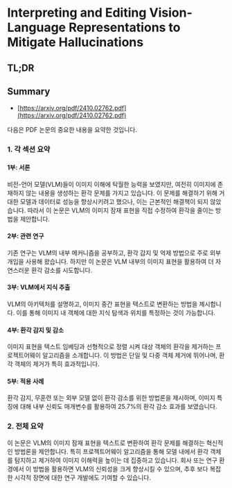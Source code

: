 # Interpreting and Editing Vision-Language Representations to Mitigate Hallucinations
## TL;DR
## Summary
- [https://arxiv.org/pdf/2410.02762.pdf](https://arxiv.org/pdf/2410.02762.pdf)

다음은 PDF 논문의 중요한 내용을 요약한 것입니다.

### 1. 각 섹션 요약

#### 1부: 서론
비전-언어 모델(VLM)들이 이미지 이해에 탁월한 능력을 보였지만, 여전히 이미지에 존재하지 않는 내용을 생성하는 환각 문제를 가지고 있습니다. 이 문제를 해결하기 위해 거대한 모델과 데이터로 성능을 향상시키려고 했으나, 이는 근본적인 해결책이 되지 않았습니다. 따라서 이 논문은 VLM의 이미지 잠재 표현을 직접 수정하여 환각을 줄이는 방법을 제안합니다.

#### 2부: 관련 연구
기존 연구는 VLM의 내부 메커니즘을 공부하고, 환각 감지 및 억제 방법으로 주로 외부 개입을 사용해 왔습니다. 하지만 이 논문은 VLM 내부의 이미지 표현을 활용하여 더 자연스러운 환각 감소를 시도합니다.

#### 3부: VLM에서 지식 추출
VLM의 아키텍처를 설명하고, 이미지 중간 표현을 텍스트로 변환하는 방법을 제시합니다. 이를 통해 이미지 내 객체에 대한 지식 탐색과 위치를 특정하는 것이 가능합니다.

#### 4부: 환각 감지 및 감소
이미지 표현을 텍스트 임베딩과 선형적으로 정렬 시켜 대상 객체의 환각을 제거하는 프로젝트어웨이 알고리즘을 소개합니다. 이 방법은 단일 및 다중 객체 제거에 뛰어나며, 환각 객체의 제거가 특히 효과적입니다.

#### 5부: 적용 사례
환각 감지, 무훈련 또는 외부 모델 없이 환각 감소를 위한 방법론을 제시하며, 이미지 특징에 대해 내부 신뢰도 매개변수를 활용하여 25.7%의 환각 감소 효과를 보였습니다.

### 2. 전체 요약
이 논문은 VLM의 이미지 잠재 표현을 텍스트로 변환하여 환각 문제를 해결하는 혁신적인 방법론을 제안합니다. 특히 프로젝트어웨이 알고리즘을 통해 모델 내에서 환각 객체를 탐지하고 제거하여 이미지 이해력을 높이는 데 집중하고 있습니다. 회사 또는 연구 환경에서 이 방법을 활용하면 VLM의 신뢰성을 크게 향상시킬 수 있으며, 추후 보다 복잡한 시각적 장면에 대한 연구 개발에도 기여할 수 있습니다.